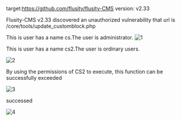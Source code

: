 target:https://github.com/flusity/flusity-CMS
version: v2.33

Flusity-CMS v2.33 discovered an unauthorized vulnerability that url is /core/tools/update_customblock.php



This is user has a name cs.The user is administrator. 
![1](https://github.com/pscap28/cms/assets/168069155/78add3a9-7275-4476-95c8-528ff063d6fb)



This is user has a name cs2.The user is ordinary users.

![2](https://github.com/pscap28/cms/assets/168069155/2d9e1ced-82dd-4f67-afd8-ed0669c5c0d0)


By using the permissions of CS2 to execute, this function can be successfully exceeded


![3](https://github.com/pscap28/cms/assets/168069155/28bc1f10-a45f-45fc-bf08-b9e7dac7685a)


successed

![4](https://github.com/pscap28/cms/assets/168069155/6630d165-aca4-49ba-bdcf-c7205d851090)

